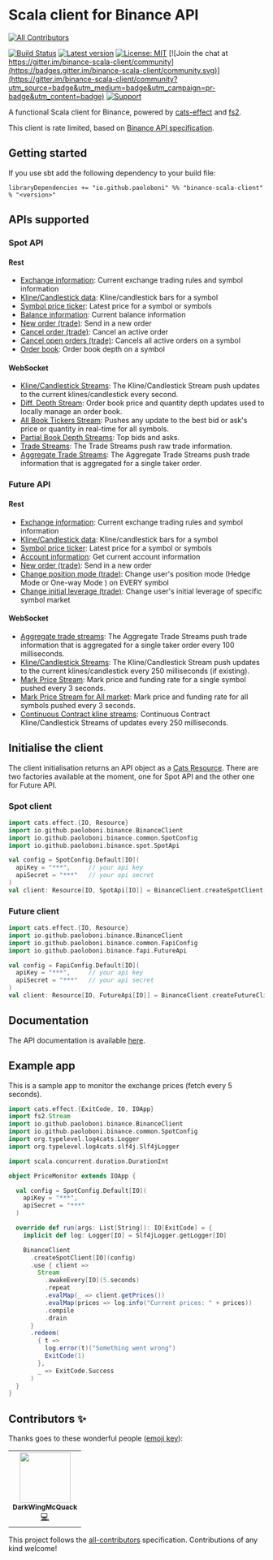 # Scala client for Binance API
<!-- ALL-CONTRIBUTORS-BADGE:START - Do not remove or modify this section -->
[![All Contributors](https://img.shields.io/badge/all_contributors-1-orange.svg?style=flat-square)](#contributors-)
<!-- ALL-CONTRIBUTORS-BADGE:END -->

[![Build Status](https://github.com/paoloboni/binance-scala-client/actions/workflows/ci.yml/badge.svg)](https://github.com/paoloboni/binance-scala-client/actions?query=workflow)
[![Latest version](https://img.shields.io/maven-central/v/io.github.paoloboni/binance-scala-client_2.13.svg)](https://search.maven.org/artifact/io.github.paoloboni/binance-scala-client_2.13)
[![License: MIT](https://img.shields.io/badge/License-MIT-yellow.svg)](https://opensource.org/licenses/MIT) [![Join the chat at https://gitter.im/binance-scala-client/community](https://badges.gitter.im/binance-scala-client/community.svg)](https://gitter.im/binance-scala-client/community?utm_source=badge&utm_medium=badge&utm_campaign=pr-badge&utm_content=badge)
[![Support](https://img.shields.io/badge/support-buymeacoffee-green)](https://www.buymeacoffee.com/paoloboni)

A functional Scala client for Binance, powered by [cats-effect](https://typelevel.org/cats-effect/) and [fs2](https://fs2.io/).

This client is rate limited, based on [Binance API specification](https://github.com/binance/binance-spot-api-docs/blob/master/rest-api.md).

## Getting started

If you use sbt add the following dependency to your build file:

```sbtshell
libraryDependencies += "io.github.paoloboni" %% "binance-scala-client" % "<version>"
```

## APIs supported

### Spot API

#### Rest
* [Exchange information](https://github.com/binance/binance-spot-api-docs/blob/master/rest-api.md#exchange-information): Current exchange trading rules and symbol information
* [Kline/Candlestick data](https://github.com/binance/binance-spot-api-docs/blob/master/rest-api.md#klinecandlestick-data): Kline/candlestick bars for a symbol
* [Symbol price ticker](https://github.com/binance/binance-spot-api-docs/blob/master/rest-api.md#symbol-price-ticker): Latest price for a symbol or symbols
* [Balance information](https://github.com/binance/binance-spot-api-docs/blob/master/rest-api.md#account-information-user_data): Current balance information
* [New order (trade)](https://github.com/binance/binance-spot-api-docs/blob/master/rest-api.md#new-order--trade): Send in a new order
* [Cancel order (trade)](https://github.com/binance/binance-spot-api-docs/blob/master/rest-api.md#cancel-order-trade): Cancel an active order
* [Cancel open orders (trade)](https://github.com/binance/binance-spot-api-docs/blob/master/rest-api.md#cancel-all-open-orders-on-a-symbol-trade): Cancels all active orders on a symbol
* [Order book](https://binance-docs.github.io/apidocs/spot/en/#order-book): Order book depth on a symbol

#### WebSocket
* [Kline/Candlestick Streams](https://binance-docs.github.io/apidocs/spot/en/#kline-candlestick-streams): The Kline/Candlestick Stream push updates to the current klines/candlestick every second.
* [Diff. Depth Stream](https://binance-docs.github.io/apidocs/spot/en/#diff-depth-stream): Order book price and quantity depth updates used to locally manage an order book.
* [All Book Tickers Stream](https://binance-docs.github.io/apidocs/spot/en/#all-book-tickers-stream): Pushes any update to the best bid or ask's price or quantity in real-time for all symbols.
* [Partial Book Depth Streams](https://binance-docs.github.io/apidocs/spot/en/#partial-book-depth-streams): Top bids and asks.
* [Trade Streams](https://binance-docs.github.io/apidocs/spot/en/#trade-streams): The Trade Streams push raw trade information.
* [Aggregate Trade Streams](https://binance-docs.github.io/apidocs/spot/en/#aggregate-trade-streams): The Aggregate Trade Streams push trade information that is aggregated for a single taker order.

### Future API

#### Rest
* [Exchange information](https://binance-docs.github.io/apidocs/futures/en/#exchange-information): Current exchange trading rules and symbol information
* [Kline/Candlestick data](https://binance-docs.github.io/apidocs/futures/en/#kline-candlestick-data): Kline/candlestick bars for a symbol
* [Symbol price ticker](https://binance-docs.github.io/apidocs/futures/en/#symbol-price-ticker): Latest price for a symbol or symbols
* [Account information](https://binance-docs.github.io/apidocs/#account-information-user_data): Get current account information
* [New order (trade)](https://binance-docs.github.io/apidocs/futures/en/#new-order-trade): Send in a new order
* [Change position mode (trade)](https://binance-docs.github.io/apidocs/futures/en/#change-position-mode-trade): Change user's position mode (Hedge Mode or One-way Mode ) on EVERY symbol
* [Change initial leverage (trade)](https://binance-docs.github.io/apidocs/futures/en/#change-initial-leverage-trade): Change user's initial leverage of specific symbol market

#### WebSocket
* [Aggregate trade streams](https://binance-docs.github.io/apidocs/futures/en/#aggregate-trade-streams): The Aggregate Trade Streams push trade information that is aggregated for a single taker order every 100 milliseconds.
* [Kline/Candlestick Streams](https://binance-docs.github.io/apidocs/futures/en/#kline-candlestick-streams): The Kline/Candlestick Stream push updates to the current klines/candlestick every 250 milliseconds (if existing).
* [Mark Price Stream](https://binance-docs.github.io/apidocs/futures/en/#mark-price-stream): Mark price and funding rate for a single symbol pushed every 3 seconds.
* [Mark Price Stream for All market](https://binance-docs.github.io/apidocs/futures/en/#mark-price-stream-for-all-market): Mark price and funding rate for all symbols pushed every 3 seconds.
* [Continuous Contract kline streams](https://binance-docs.github.io/apidocs/futures/en/#continuous-contract-kline-candlestick-streams): Continuous Contract Kline/Candlestick Streams of updates every 250 milliseconds.

## Initialise the client

The client initialisation returns an API object as a [Cats Resource](https://typelevel.org/cats-effect/docs/std/resource).
There are two factories available at the moment, one for Spot API and the other one for Future API.

### Spot client

```scala
import cats.effect.{IO, Resource}
import io.github.paoloboni.binance.BinanceClient
import io.github.paoloboni.binance.common.SpotConfig
import io.github.paoloboni.binance.spot.SpotApi

val config = SpotConfig.Default[IO](
  apiKey = "***",     // your api key
  apiSecret = "***"   // your api secret
)
val client: Resource[IO, SpotApi[IO]] = BinanceClient.createSpotClient[IO](config)
```

### Future client

```scala
import cats.effect.{IO, Resource}
import io.github.paoloboni.binance.BinanceClient
import io.github.paoloboni.binance.common.FapiConfig
import io.github.paoloboni.binance.fapi.FutureApi

val config = FapiConfig.Default[IO](
  apiKey = "***",     // your api key
  apiSecret = "***"   // your api secret
)
val client: Resource[IO, FutureApi[IO]] = BinanceClient.createFutureClient[IO](config)
```

## Documentation

The API documentation is available [here](https://paoloboni.github.io/binance-scala-client/latest/api/).

## Example app

This is a sample app to monitor the exchange prices (fetch every 5 seconds).

```scala
import cats.effect.{ExitCode, IO, IOApp}
import fs2.Stream
import io.github.paoloboni.binance.BinanceClient
import io.github.paoloboni.binance.common.SpotConfig
import org.typelevel.log4cats.Logger
import org.typelevel.log4cats.slf4j.Slf4jLogger

import scala.concurrent.duration.DurationInt

object PriceMonitor extends IOApp {

  val config = SpotConfig.Default[IO](
    apiKey = "***",
    apiSecret = "***"
  )

  override def run(args: List[String]): IO[ExitCode] = {
    implicit def log: Logger[IO] = Slf4jLogger.getLogger[IO]

    BinanceClient
      .createSpotClient[IO](config)
      .use { client =>
        Stream
          .awakeEvery[IO](5.seconds)
          .repeat
          .evalMap(_ => client.getPrices())
          .evalMap(prices => log.info("Current prices: " + prices))
          .compile
          .drain
      }
      .redeem(
        { t =>
          log.error(t)("Something went wrong")
          ExitCode(1)
        },
        _ => ExitCode.Success
      )
  }
}
```

## Contributors ✨

Thanks goes to these wonderful people ([emoji key](https://allcontributors.org/docs/en/emoji-key)):

<!-- ALL-CONTRIBUTORS-LIST:START - Do not remove or modify this section -->
<!-- prettier-ignore-start -->
<!-- markdownlint-disable -->
<table>
  <tr>
    <td align="center"><a href="https://github.com/DarkWingMcQuack"><img src="https://avatars.githubusercontent.com/u/38857302?v=4?s=100" width="100px;" alt=""/><br /><sub><b>DarkWingMcQuack</b></sub></a><br /><a href="https://github.com/paoloboni/binance-scala-client/commits?author=DarkWingMcQuack" title="Code">💻</a></td>
  </tr>
</table>

<!-- markdownlint-restore -->
<!-- prettier-ignore-end -->

<!-- ALL-CONTRIBUTORS-LIST:END -->

This project follows the [all-contributors](https://github.com/all-contributors/all-contributors) specification. Contributions of any kind welcome!
